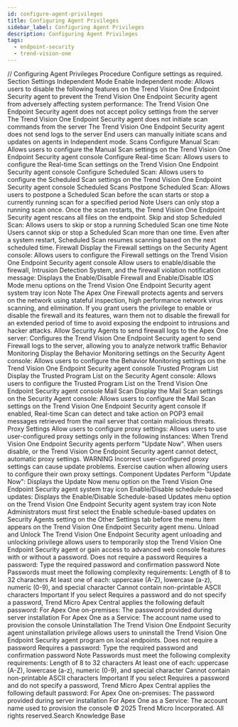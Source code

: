 ```yaml
---
id: configure-agent-privileges
title: Configuring Agent Privileges
sidebar_label: Configuring Agent Privileges
description: Configuring Agent Privileges
tags:
  - endpoint-security
  - trend-vision-one
---
```


/*<![CDATA[*/ $('#title').html($('meta[name=map-description]').attr('content')); /*]]>*/ Configuring Agent Privileges Procedure Configure settings as required. Section Settings Independent Mode Enable Independent mode: Allows users to disable the following features on the Trend Vision One Endpoint Security agent to prevent the Trend Vision One Endpoint Security agent from adversely affecting system performance: The Trend Vision One Endpoint Security agent does not accept policy settings from the server The Trend Vision One Endpoint Security agent does not initiate scan commands from the server The Trend Vision One Endpoint Security agent does not send logs to the server End users can manually initiate scans and updates on agents in Independent mode. Scans Configure Manual Scan: Allows users to configure the Manual Scan settings on the Trend Vision One Endpoint Security agent console Configure Real-time Scan: Allows users to configure the Real-time Scan settings on the Trend Vision One Endpoint Security agent console Configure Scheduled Scan: Allows users to configure the Scheduled Scan settings on the Trend Vision One Endpoint Security agent console Scheduled Scans Postpone Scheduled Scan: Allows users to postpone a Scheduled Scan before the scan starts or stop a currently running scan for a specified period Note Users can only stop a running scan once. Once the scan restarts, the Trend Vision One Endpoint Security agent rescans all files on the endpoint. Skip and stop Scheduled Scan: Allows users to skip or stop a running Scheduled Scan one time Note Users cannot skip or stop a Scheduled Scan more than one time. Even after a system restart, Scheduled Scan resumes scanning based on the next scheduled time. Firewall Display the Firewall settings on the Security Agent console: Allows users to configure the Firewall settings on the Trend Vision One Endpoint Security agent console Allow users to enable/disable the firewall, Intrusion Detection System, and the firewall violation notification message: Displays the Enable/Disable Firewall and Enable/Disable IDS Mode menu options on the Trend Vision One Endpoint Security agent system tray icon Note The Apex One Firewall protects agents and servers on the network using stateful inspection, high performance network virus scanning, and elimination. If you grant users the privilege to enable or disable the firewall and its features, warn them not to disable the firewall for an extended period of time to avoid exposing the endpoint to intrusions and hacker attacks. Allow Security Agents to send firewall logs to the Apex One server: Configures the Trend Vision One Endpoint Security agent to send Firewall logs to the server, allowing you to analyze network traffic Behavior Monitoring Display the Behavior Monitoring settings on the Security Agent console: Allows users to configure the Behavior Monitoring settings on the Trend Vision One Endpoint Security agent console Trusted Program List Display the Trusted Program List on the Security Agent console: Allows users to configure the Trusted Program List on the Trend Vision One Endpoint Security agent console Mail Scan Display the Mail Scan settings on the Security Agent console: Allows users to configure the Mail Scan settings on the Trend Vision One Endpoint Security agent console If enabled, Real-time Scan can detect and take action on POP3 email messages retrieved from the mail server that contain malicious threats. Proxy Settings Allow users to configure proxy settings: Allows users to use user-configured proxy settings only in the following instances: When Trend Vision One Endpoint Security agents perform "Update Now". When users disable, or the Trend Vision One Endpoint Security agent cannot detect, automatic proxy settings. WARNING Incorrect user-configured proxy settings can cause update problems. Exercise caution when allowing users to configure their own proxy settings. Component Updates Perform "Update Now": Displays the Update Now menu option on the Trend Vision One Endpoint Security agent system tray icon Enable/Disable schedule-based updates: Displays the Enable/Disable Schedule-based Updates menu option on the Trend Vision One Endpoint Security agent system tray icon Note Administrators must first select the Enable schedule-based updates on Security Agents setting on the Other Settings tab before the menu item appears on the Trend Vision One Endpoint Security agent menu. Unload and Unlock The Trend Vision One Endpoint Security agent unloading and unlocking privilege allows users to temporarily stop the Trend Vision One Endpoint Security agent or gain access to advanced web console features with or without a password. Does not require a password Requires a password: Type the required password and confirmation password Note Passwords must meet the following complexity requirements: Length of 8 to 32 characters At least one of each: uppercase (A-Z), lowercase (a-z), numeric (0-9), and special character Cannot contain non-printable ASCII characters Important If you select Requires a password and do not specify a password, Trend Micro Apex Central applies the following default password: For Apex One on-premises: The password provided during server installation For Apex One as a Service: The account name used to provision the console Uninstallation The Trend Vision One Endpoint Security agent uninstallation privilege allows users to uninstall the Trend Vision One Endpoint Security agent program on local endpoints. Does not require a password Requires a password: Type the required password and confirmation password Note Passwords must meet the following complexity requirements: Length of 8 to 32 characters At least one of each: uppercase (A-Z), lowercase (a-z), numeric (0-9), and special character Cannot contain non-printable ASCII characters Important If you select Requires a password and do not specify a password, Trend Micro Apex Central applies the following default password: For Apex One on-premises: The password provided during server installation For Apex One as a Service: The account name used to provision the console © 2025 Trend Micro Incorporated. All rights reserved.Search Knowledge Base